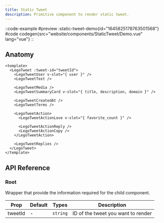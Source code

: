 ```yaml
---
title: Static Tweet
description: Primitive component to render static tweet.
---
```


::code-example
#preview
:static-tweet-demo{id="1645825178763501568"}
#code
codegen{src="website/components/StaticTweet/Demo.vue" lang="vue"}
::

## Anatomy

```vue
<template>
  <LegoTweet :tweet-id="tweetId">
    <LegoTweetUser v-slot="{ user }" />
    <LegoTweetText />

    <LegoTweetMedia />
    <LegoTweetSummaryCard v-slot="{ title, description, domain }" />

    <LegoTweetCreatedAt />
    <LegoTweetTerms />

    <LegoTweetAction>
      <LegoTweetActionLove v-slot="{ favorite_count }" />

      <LegoTweetActionReply />
      <LegoTweetActionCopy />
    </LegoTweetAction>

    <LegoTweetReplies />
  </LegoTweet>
</template>
```

## API Reference

### Root

Wrapper that provide the information required for the child component.

| Prop    | Default | Types    | Description                        |
| ------- | ------- | -------- | ---------------------------------- |
| tweetId | -       | `string` | ID of the tweet you want to render |
